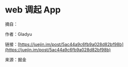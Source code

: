 # web 调起 App

摘自：

作者：Gladyu

链接：[https://juejin.im/post/5ac44a9c6fb9a028d82bf98b](https://juejin.im/post/5ac44a9c6fb9a028d82bf98b)

来源：掘金